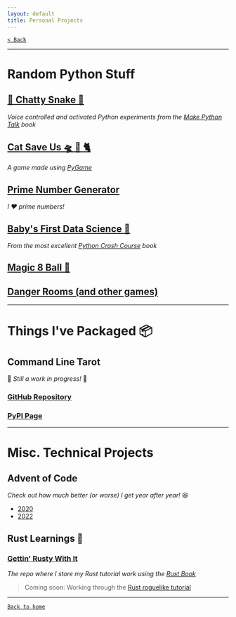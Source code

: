 ```yaml
---
layout: default
title: Personal Projects
---
```


[`< Back`](https://beeankha.github.io/)

* * *

# Random Python Stuff

## [🐍 Chatty Snake 💬](https://github.com/beeankha/chatty_snake)

_Voice controlled and activated Python experiments from the [Make Python Talk](https://nostarch.com/make-python-talk) book_

## [Cat Save Us 🛸 👾 🐈](https://github.com/beeankha/CatSaveUs)

_A game made using [PyGame](https://www.pygame.org/wiki/about)_

## [Prime Number Generator](https://github.com/beeankha/SimplePythonStuff/blob/main/PrimeNumberGenerator.py)

_I ❤️ prime numbers!_

## [Baby's First Data Science 🔬](https://github.com/beeankha/SimplePythonStuff/tree/main/Baby'sFirstDataScience)
_From the most excellent [Python Crash Course](https://nostarch.com/python-crash-course-3rd-edition) book_

## [Magic 8 Ball 🎱](https://github.com/beeankha/SimplePythonStuff/blob/main/magic_8_ball.py)

## [Danger Rooms (and other games)](https://github.com/beeankha/SimplePythonStuff/tree/main/Games#games)

* * *

# Things I've Packaged 📦
## Command Line Tarot

🚧 _Still a work in progress!_ 🚧

### [GitHub Repository](https://github.com/beeankha/command_line_tarot)
### [PyPI Page](https://pypi.org/project/cli-tarot/)

* * *

# Misc. Technical Projects

## Advent of Code

_Check out how much better (or worse) I get year after year!_ 😆

- [2020](https://github.com/beeankha/adventofcode2020)
- [2022](https://github.com/beeankha/adventofcode2022)

## Rust Learnings 🦀

### [Gettin' Rusty With It](https://github.com/beeankha/gettin_rusty_with_it)
_The repo where I store my Rust tutorial work using the [Rust Book](https://doc.rust-lang.org/book/title-page.html)_

> Coming soon: Working through the [Rust roguelike tutorial](https://bfnightly.bracketproductions.com/rustbook/chapter_1.html)

* * *

[`Back to home`](https://beeankha.github.io/)